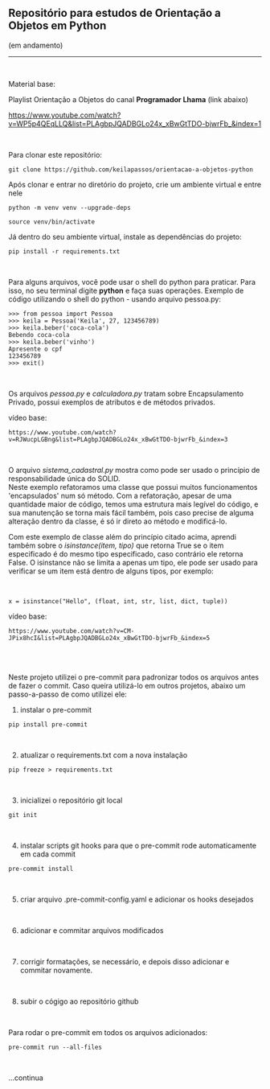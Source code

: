 ## Repositório para estudos de Orientação a Objetos em Python
(em andamento)
<hr>
<br>

Material base:

Playlist Orientação a Objetos do canal <strong>Programador Lhama</strong> (link abaixo)

https://www.youtube.com/watch?v=WP5p4QEqLLQ&list=PLAgbpJQADBGLo24x_xBwGtTDO-bjwrFb_&index=1

<br>

Para clonar este repositório:
```
git clone https://github.com/keilapassos/orientacao-a-objetos-python
```

Após clonar e entrar no diretório do projeto, crie um ambiente virtual e entre nele

```
python -m venv venv --upgrade-deps
```

```
source venv/bin/activate
```


Já dentro do seu ambiente virtual, instale as dependências do projeto:

```
pip install -r requirements.txt
```

<br>

Para alguns arquivos, você pode usar o shell do python para praticar. Para isso, no seu terminal digite <strong>python</strong> e faça suas operações.
Exemplo de código utilizando o shell do python - usando arquivo pessoa.py:

```
>>> from pessoa import Pessoa
>>> keila = Pessoa('Keila', 27, 123456789)
>>> keila.beber('coca-cola')
Bebendo coca-cola
>>> keila.beber('vinho')
Apresente o cpf
123456789
>>> exit()
```


<br>

Os arquivos <i>pessoa.py</i> e <i>calculadora.py</i> tratam sobre Encapsulamento Privado, possui exemplos de atributos e de métodos privados.

vídeo base:

`
https://www.youtube.com/watch?v=RJWucpLGBng&list=PLAgbpJQADBGLo24x_xBwGtTDO-bjwrFb_&index=3
`

<br>

O arquivo <i>sistema_cadastral.py</i> mostra como pode ser usado o princípio de responsabilidade única do SOLID.
<br>
Neste exemplo refatoramos uma classe que possui muitos funcionamentos 'encapsulados' num só método.
Com a refatoração, apesar de uma quantidade maior de código, temos uma estrutura mais legível do código, e sua manutenção se torna mais fácil também, pois caso precise de alguma alteração dentro da classe, é só ir direto ao método e modificá-lo.


Com este exemplo de classe além do princípio citado acima, aprendi também sobre o <i> isinstance(item, tipo) </i> que retorna True se o item especificado é do mesmo tipo especificado, caso contrário ele retorna False.
O isinstance não se limita a apenas um tipo, ele pode ser usado para verificar se um item está dentro de alguns tipos, por exemplo:

<br>


```
x = isinstance("Hello", (float, int, str, list, dict, tuple))
```


vídeo base:

`
https://www.youtube.com/watch?v=CM-JPix8hcI&list=PLAgbpJQADBGLo24x_xBwGtTDO-bjwrFb_&index=5
`

<br><br>

Neste projeto utilizei o pre-commit para padronizar todos os arquivos antes de fazer o commit.
Caso queira utilizá-lo em outros projetos, abaixo um passo-a-passo de como utilizei ele:

1. instalar o pre-commit
```
pip install pre-commit
```
<br>


2. atualizar o requirements.txt com a nova instalação
```
pip freeze > requirements.txt
```

<br>

3. inicializei o repositório git local
```
git init
```

<br>

4. instalar scripts git hooks para que o pre-commit rode automaticamente em cada commit
```
pre-commit install
```

<br>

5. criar arquivo .pre-commit-config.yaml e adicionar os hooks desejados

<br>

6. adicionar e commitar arquivos modificados

<br>

7. corrigir formatações, se necessário, e depois disso adicionar e commitar novamente.

<br>

8. subir o cógigo ao repositório github

<br>


Para rodar o pre-commit em todos os arquivos adicionados:
```
pre-commit run --all-files
```

<br>

...continua
